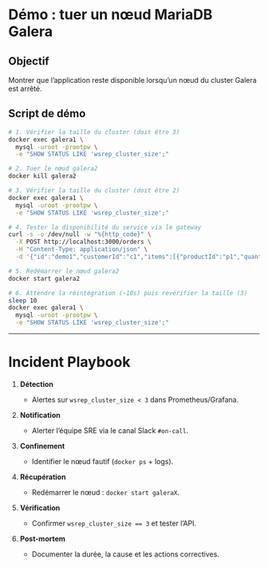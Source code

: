 # Démo : tuer un nœud MariaDB Galera

## Objectif
Montrer que l’application reste disponible lorsqu’un nœud du cluster Galera est arrêté.

## Script de démo

```bash
# 1. Vérifier la taille du cluster (doit être 3)
docker exec galera1 \
  mysql -uroot -prootpw \
  -e "SHOW STATUS LIKE 'wsrep_cluster_size';"

# 2. Tuer le nœud galera2
docker kill galera2

# 3. Vérifier la taille du cluster (doit être 2)
docker exec galera1 \
  mysql -uroot -prootpw \
  -e "SHOW STATUS LIKE 'wsrep_cluster_size';"

# 4. Tester la disponibilité du service via le gateway
curl -s -o /dev/null -w "%{http_code}" \
  -X POST http://localhost:3000/orders \
  -H "Content-Type: application/json" \
  -d '{"id":"demo1","customerId":"c1","items":[{"productId":"p1","quantity":1}]}'

# 5. Redémarrer le nœud galera2
docker start galera2

# 6. Attendre la réintégration (~10s) puis revérifier la taille (3)
sleep 10
docker exec galera1 \
  mysql -uroot -prootpw \
  -e "SHOW STATUS LIKE 'wsrep_cluster_size';"
```

---

# Incident Playbook

1. **Détection**  
   - Alertes sur `wsrep_cluster_size < 3` dans Prometheus/Grafana.

2. **Notification**  
   - Alerter l’équipe SRE via le canal Slack `#on-call`.

3. **Confinement**  
   - Identifier le nœud fautif (`docker ps` + logs).

4. **Récupération**  
   - Redémarrer le nœud : `docker start galeraX`.

5. **Vérification**  
   - Confirmer `wsrep_cluster_size == 3` et tester l’API.

6. **Post-mortem**  
   - Documenter la durée, la cause et les actions correctives.
